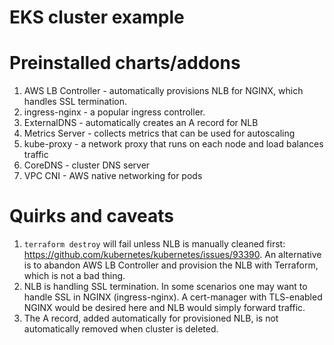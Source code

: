 EKS cluster example
===================

# Preinstalled charts/addons

1. AWS LB Controller - automatically provisions NLB for NGINX, which handles SSL termination.
2. ingress-nginx - a popular ingress controller.
3. ExternalDNS - automatically creates an A record for NLB
4. Metrics Server - collects metrics that can be used for autoscaling
5. kube-proxy - a network proxy that runs on each node and load balances traffic
6. CoreDNS - cluster DNS server
7. VPC CNI - AWS native networking for pods

# Quirks and caveats

1. `terraform destroy` will fail unless NLB is manually cleaned first: https://github.com/kubernetes/kubernetes/issues/93390.
An alternative is to abandon AWS LB Controller and provision the NLB with Terraform, which is not a bad thing.
2. NLB is handling SSL termination. In some scenarios one may want to handle SSL in NGINX (ingress-nginx). A cert-manager with TLS-enabled NGINX would be desired here and NLB would simply forward traffic.
3. The A record, added automatically for provisioned NLB, is not automatically removed when cluster is deleted.